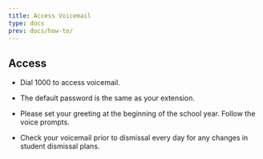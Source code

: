 ```yaml
---
title: Access Voicemail
type: docs
prev: docs/how-to/
---
```



## Access
* Dial 1000 to access voicemail.

* The default password is the same as your extension.

* Please set your greeting at the beginning of the school year.  Follow the voice prompts.

* Check your voicemail prior to dismissal every day for any changes in student dismissal plans.
